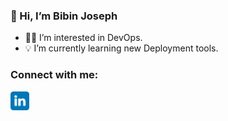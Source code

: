 ### 👋 Hi, I’m Bibin Joseph

<!--
**bibincatchme/bibincatchme** is a ✨ _special_ ✨ repository because its `README.md` (this file) appears on your GitHub profile.

Here are some ideas to get you started:
<!-- Connect with me -->
- 👨‍💻 I’m interested in DevOps.
- 💡 I’m currently learning new Deployment tools.


<h3 align="left">Connect with me:</h3>
<p align="left">
<a href="https://www.linkedin.com/in/bibin-joseph-52452ab1/" target="blank"><img align="center" src="https://github.com/bibincatchme/bibincatchme/blob/main/linkedin.svg" alt="BibinJoseph" height="30" width="30" /></a>
</p>
